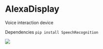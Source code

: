 # AlexaDisplay
Voice interaction device 

Dependencies
`pip install SpeechRecognition`


![](agritech.png)





